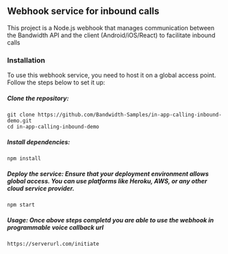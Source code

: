 ## Webhook service for inbound calls

This project is a Node.js webhook that manages communication between the Bandwidth API and the client (Android/iOS/React) to facilitate inbound calls

### Installation

To use this webhook service, you need to host it on a global access point. Follow the steps below to set it up:

##### **Clone the repository:**
    git clone https://github.com/Bandwidth-Samples/in-app-calling-inbound-demo.git
    cd in-app-calling-inbound-demo
##### **Install dependencies:**
    npm install
##### **Deploy the service:** Ensure that your deployment environment allows global access. You can use platforms like Heroku, AWS, or any other cloud service provider.
    npm start

##### **Usage**: Once above steps completd you are able to use the webhook in programmable voice callback url
    https://serverurl.com/initiate
    